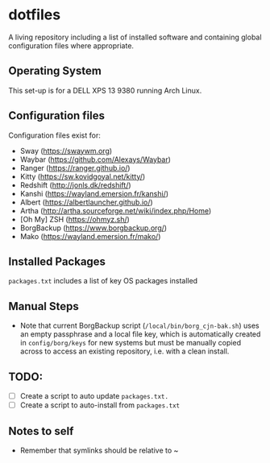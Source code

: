 # dotfiles

A living repository including a list of installed software and containing global configuration files where appropriate.

## Operating System

This set-up is for a DELL XPS 13 9380 running Arch Linux.

## Configuration files

Configuration files exist for:
* Sway (https://swaywm.org)
* Waybar (https://github.com/Alexays/Waybar)
* Ranger (https://ranger.github.io/)
* Kitty (https://sw.kovidgoyal.net/kitty/)
* Redshift (http://jonls.dk/redshift/)
* Kanshi (https://wayland.emersion.fr/kanshi/)
* Albert (https://albertlauncher.github.io/)
* Artha (http://artha.sourceforge.net/wiki/index.php/Home)
* [Oh My] ZSH (https://ohmyz.sh/)
* BorgBackup (https://www.borgbackup.org/)
* Mako (https://wayland.emersion.fr/mako/)

## Installed Packages

`packages.txt` includes a list of key OS packages installed

## Manual Steps

* Note that current BorgBackup script (`/local/bin/borg_cjn-bak.sh`) uses an empty passphrase and a local file key, which is automatically created in `config/borg/keys` for new systems but must be manually copied across to access an existing repository, i.e. with a clean install.

## TODO:

-[ ] Create a script to auto update `packages.txt.`
-[ ] Create a script to auto-install from `packages.txt`

## Notes to self

* Remember that symlinks should be relative to ~
